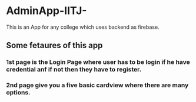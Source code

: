 # AdminApp-IITJ-
This is an App for any college which uses backend as firebase.
 
## Some fetaures of this app 
### 1st page is the Login Page where user has to be login if he have credential anf if not then they have to register.
### 2nd page give you a five basic cardview where there are many options.
 
